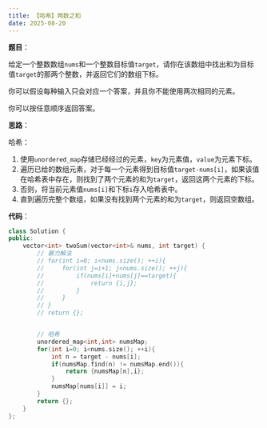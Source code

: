 ```yaml
---
title: 【哈希】两数之和
date: 2025-08-20
---
```


**题目**：

给定一个整数数组`nums`和一个整数目标值`target`，请你在该数组中找出和为目标值`target`的那两个整数，并返回它们的数组下标。

你可以假设每种输入只会对应一个答案，并且你不能使用两次相同的元素。

你可以按任意顺序返回答案。

**思路**：

哈希：
1. 使用`unordered_map`存储已经经过的元素，`key`为元素值，`value`为元素下标。
2. 遍历已给的数组元素，对于每一个元素得到目标值`target-nums[i]`，如果该值在哈希表中存在，则找到了两个元素的和为`target`，返回这两个元素的下标。
3. 否则，将当前元素值`nums[i]`和下标`i`存入哈希表中。
4. 直到遍历完整个数组，如果没有找到两个元素的和为`target`，则返回空数组。

**代码**：

```c++
class Solution {
public:
    vector<int> twoSum(vector<int>& nums, int target) {
        // 暴力解法
        // for(int i=0; i<nums.size(); ++i){
        //     for(int j=i+1; j<nums.size(); ++j){
        //         if(nums[i]+nums[j]==target){
        //             return {i,j};
        //         }
        //     }
        // }
        // return {};


        // 哈希
        unordered_map<int,int> numsMap;
        for(int i=0; i<nums.size(); ++i){
            int n = target - nums[i];
            if(numsMap.find(n) != numsMap.end()){
                return {numsMap[n],i};
            }
            numsMap[nums[i]] = i;
        }
        return {};
    }
};
```


<!-- **题目**：

**思路**：

**代码**：

```c++

``` -->